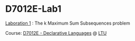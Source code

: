 D7012E-Lab1
===========

[Laboration 1](http://www.sm.luth.se/csee/courses/d7012e/lab/lab1/lab1.pdf) : The k Maximum Sum Subsequences problem

Course: [D7012E - Declarative Languages](http://www.sm.luth.se/csee/courses/d7012e/) @ [LTU](http://ltu.se)

 
